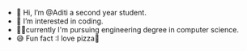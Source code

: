 - 👋 Hi, I’m @Aditi a second year student. 
- 👀 I’m interested in coding. 
- 👩‍🎓currently I'm pursuing engineering degree in computer science. 
- 😅 Fun fact :I love pizza🍕

      





